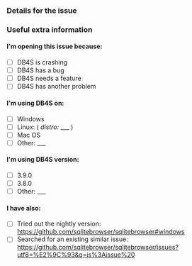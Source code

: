 ### Details for the issue

<!--

Thanks for coming here to report an issue. :)

Please describe it in this section, fill out the correct check boxes
below with an "x", then click the "Submit new issue" button at the bottom

-->



### Useful extra information

<!-- The info below often helps, please fill it out if you're able to. :) -->

#### I'm opening this issue because:

- [ ] DB4S is crashing
- [ ] DB4S has a bug
- [ ] DB4S needs a feature
- [ ] DB4S has another problem

#### I'm using DB4S on:

- [ ] Windows
- [ ] Linux: ( _distro:_ ___ )
- [ ] Mac OS
- [ ] Other: ___

#### I'm using DB4S version:

- [ ] 3.9.0
- [ ] 3.8.0
- [ ] Other: ___

#### I have also:

- [ ] Tried out the nightly version: https://github.com/sqlitebrowser/sqlitebrowser#windows
- [ ] Searched for an existing similar issue: https://github.com/sqlitebrowser/sqlitebrowser/issues?utf8=%E2%9C%93&q=is%3Aissue%20
